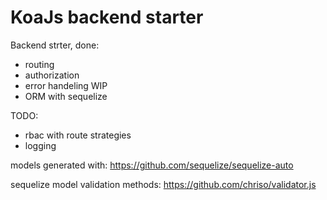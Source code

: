 # KoaJs backend starter
Backend strter,
done:
* routing
* authorization
* error handeling WIP
* ORM with sequelize

TODO:
* rbac with route strategies
* logging



models generated with: https://github.com/sequelize/sequelize-auto

sequelize model validation methods: https://github.com/chriso/validator.js
